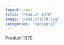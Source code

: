 ```yaml
---
layout: post
title: "Product 1370"
image: "product1370.jpg"
categories: "category1"
---
```

Product 1370
